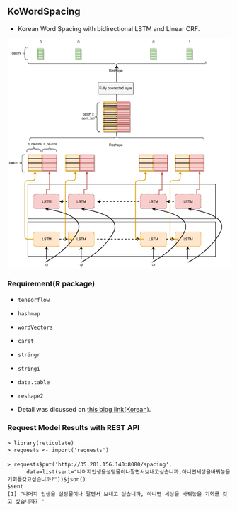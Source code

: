 ## KoWordSpacing

- Korean Word Spacing with bidirectional LSTM and Linear CRF. 


![](lstm.png)

### Requirement(R package) 

- `tensorflow`
- `hashmap`
- `wordVectors`
- `caret`
- `stringr`
- `stringi`
- `data.table`
- `reshape2`


- Detail was dicussed on [this blog link(Korean)](http://freesearch.pe.kr/archives/4617).

### Request Model Results with REST API

```
> library(reticulate)
> requests <- import('requests')

> requests$put('http://35.201.156.140:8080/spacing', 
      data=list(sent="나머지인생을설탕물이나팔면서보내고싶습니까,아니면세상을바꿔놓을기회를갖고싶습니까?"))$json() 
$sent
[1] "나머지 인생을 설탕물이나 팔면서 보내고 싶습니까, 아니면 세상을 바꿔놓을 기회를 갖고 싶습니까? "

```




